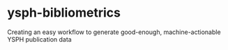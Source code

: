 # ysph-bibliometrics
Creating an easy workflow to generate good-enough, machine-actionable YSPH publication data
